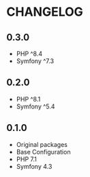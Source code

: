 CHANGELOG
=========

0.3.0
-----

* PHP ^8.4
* Symfony ^7.3

0.2.0
-----

* PHP ^8.1
* Symfony ^5.4

0.1.0
-----

* Original packages
* Base Configuration
* PHP 7.1
* Symfony 4.3